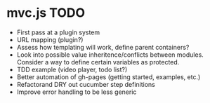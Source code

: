 # mvc.js TODO

+ First pass at a plugin system
+ URL mapping (plugin?)
+ Assess how templating will work, define parent containers?
+ Look into possible value inheritence/conflicts between modules. Consider a way to define certain variables as protected.
+ TDD example (video player, todo list?)
+ Better automation of gh-pages (getting started, examples, etc.)
+ Refactorand DRY out cucumber step definitions
+ Improve error handling to be less generic
